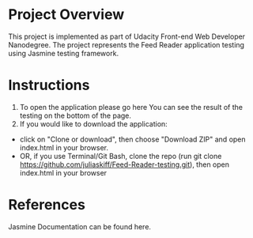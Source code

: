 # Project Overview


This project is implemented as part of Udacity Front-end Web Developer Nanodegree. The project represents the Feed Reader application testing using Jasmine testing framework.

# Instructions

1. To open the application please go here
   You can see the result of the testing on the bottom of the page.
2. If you would like to download the application:
* click on "Clone or download", then choose "Download ZIP" and open index.html in your browser.
* OR, if you use Terminal/Git Bash, clone the repo (run git clone https://github.com/juliaskiff/Feed-Reader-testing.git), then open index.html in your browser 

# References
Jasmine Documentation can be found here.




